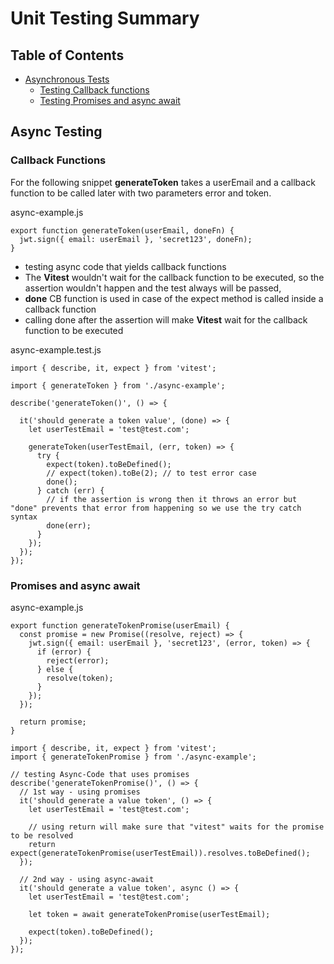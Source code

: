 # Unit Testing Summary

## Table of Contents

- [Asynchronous Tests](#async_testing)
  - [Testing Callback functions](callback_testing)
  - [Testing Promises and async await](promises_testing)

## Async Testing <a name="async_testing"></a>

### Callback Functions <a name="callback_testing"></a>

For the following snippet **generateToken** takes a userEmail and a callback function to be called later with two parameters error and token.

async-example.js

```
export function generateToken(userEmail, doneFn) {
  jwt.sign({ email: userEmail }, 'secret123', doneFn);
}
```

- testing async code that yields callback functions
- The **Vitest** wouldn't wait for the callback function to be executed, so the assertion wouldn't happen and the test always will be passed,
- **done** CB function is used in case of the expect method is called inside a callback function
- calling done after the assertion will make **Vitest** wait for the callback function to be executed

async-example.test.js

```
import { describe, it, expect } from 'vitest';

import { generateToken } from './async-example';

describe('generateToken()', () => {

  it('should generate a token value', (done) => {
    let userTestEmail = 'test@test.com';

    generateToken(userTestEmail, (err, token) => {
      try {
        expect(token).toBeDefined();
        // expect(token).toBe(2); // to test error case
        done();
      } catch (err) {
        // if the assertion is wrong then it throws an error but "done" prevents that error from happening so we use the try catch syntax
        done(err);
      }
    });
  });
});
```

### Promises and async await <a name="promises_testing"></a>

async-example.js

```
export function generateTokenPromise(userEmail) {
  const promise = new Promise((resolve, reject) => {
    jwt.sign({ email: userEmail }, 'secret123', (error, token) => {
      if (error) {
        reject(error);
      } else {
        resolve(token);
      }
    });
  });

  return promise;
}
```

```
import { describe, it, expect } from 'vitest';
import { generateTokenPromise } from './async-example';

// testing Async-Code that uses promises
describe('generateTokenPromise()', () => {
  // 1st way - using promises
  it('should generate a value token', () => {
    let userTestEmail = 'test@test.com';

    // using return will make sure that "vitest" waits for the promise to be resolved
    return expect(generateTokenPromise(userTestEmail)).resolves.toBeDefined();
  });

  // 2nd way - using async-await
  it('should generate a value token', async () => {
    let userTestEmail = 'test@test.com';

    let token = await generateTokenPromise(userTestEmail);

    expect(token).toBeDefined();
  });
});
```
